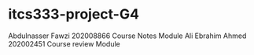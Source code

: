 # itcs333-project-G4

Abdulnasser Fawzi 202008866 Course Notes Module 
Ali Ebrahim Ahmed 202002451 Course review Module